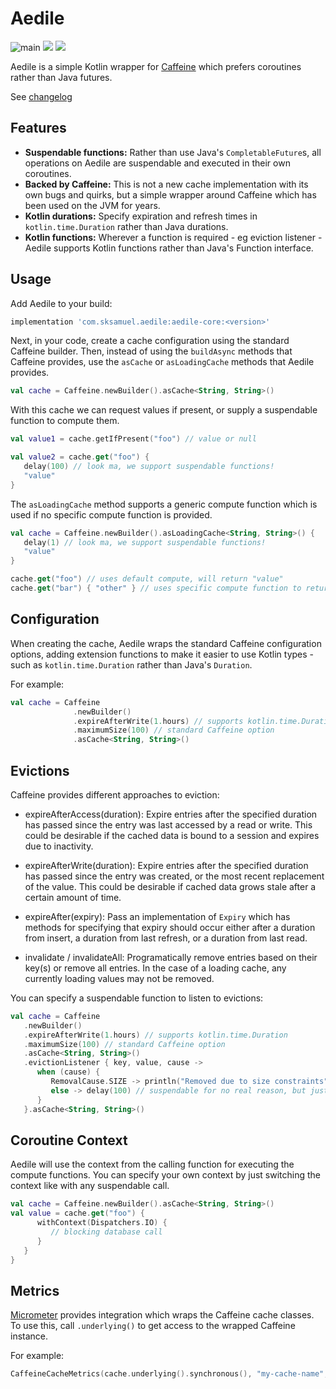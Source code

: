 # Aedile

![main](https://github.com/sksamuel/aedile/workflows/main/badge.svg)
[<img src="https://img.shields.io/maven-central/v/com.sksamuel.aedile/aedile-core.svg?label=latest%20release"/>](https://central.sonatype.com/search?q=aedile)
[<img src="https://img.shields.io/nexus/s/https/s01.oss.sonatype.org/com.sksamuel.aedile/aedile-core.svg?label=latest%20snapshot&style=plastic"/>](https://s01.oss.sonatype.org/content/repositories/snapshots/com/sksamuel/aedile/)

Aedile is a simple Kotlin wrapper for [Caffeine](https://github.com/ben-manes/caffeine) which prefers coroutines rather
than Java futures.

See [changelog](changelog.md)

## Features

* **Suspendable functions:** Rather than use Java's `CompletableFuture`s, all operations on Aedile are suspendable and
  executed in their own coroutines.
* **Backed by Caffeine:** This is not a new cache implementation with its own bugs and quirks, but a simple wrapper
  around Caffeine which has been used on the JVM for years.
* **Kotlin durations:** Specify expiration and refresh times in `kotlin.time.Duration` rather than Java durations.
* **Kotlin functions:** Wherever a function is required - eg eviction listener - Aedile supports Kotlin functions
  rather than Java's Function interface.

## Usage

Add Aedile to your build:

```groovy
implementation 'com.sksamuel.aedile:aedile-core:<version>'
```

Next, in your code, create a cache configuration using the standard Caffeine builder. Then, instead of using the
`buildAsync` methods that Caffeine provides, use the `asCache` or `asLoadingCache` methods that Aedile provides.

```kotlin
val cache = Caffeine.newBuilder().asCache<String, String>()
```

With this cache we can request values if present, or supply a suspendable function to compute them.

```kotlin
val value1 = cache.getIfPresent("foo") // value or null

val value2 = cache.get("foo") {
   delay(100) // look ma, we support suspendable functions!
   "value"
}
```

The `asLoadingCache` method supports a generic compute function which is used if no specific compute function is provided.

```kotlin
val cache = Caffeine.newBuilder().asLoadingCache<String, String>() {
   delay(1) // look ma, we support suspendable functions!
   "value"
}

cache.get("foo") // uses default compute, will return "value"
cache.get("bar") { "other" } // uses specific compute function to return "other"
```

## Configuration

When creating the cache, Aedile wraps the standard Caffeine configuration options, adding extension functions to make
it easier to use Kotlin types - such as `kotlin.time.Duration` rather than Java's `Duration`.

For example:

```kotlin
val cache = Caffeine
              .newBuilder()
              .expireAfterWrite(1.hours) // supports kotlin.time.Duration
              .maximumSize(100) // standard Caffeine option
              .asCache<String, String>()
```

## Evictions

Caffeine provides different approaches to eviction:

* expireAfterAccess(duration): Expire entries after the specified duration has passed since the entry was last accessed
  by a read or write. This could be desirable if the cached data is bound to a session and expires due to inactivity.

* expireAfterWrite(duration): Expire entries after the specified duration has passed since the entry was created, or the
  most recent replacement of the value. This could be desirable if cached data grows stale after a certain amount of
  time.

* expireAfter(expiry): Pass an implementation of `Expiry` which has methods for specifying that expiry should occur
  either after a duration from insert, a duration from last refresh, or a duration from last read.

* invalidate / invalidateAll: Programatically remove entries based on their key(s) or remove all entries. In the case of
  a loading cache, any currently loading values may not be removed.

You can specify a suspendable function to listen to evictions:

```kotlin
val cache = Caffeine
   .newBuilder()
   .expireAfterWrite(1.hours) // supports kotlin.time.Duration
   .maximumSize(100) // standard Caffeine option
   .asCache<String, String>()
   .evictionListener { key, value, cause ->
      when (cause) {
         RemovalCause.SIZE -> println("Removed due to size constraints")
         else -> delay(100) // suspendable for no real reason, but just to show you can!!
      }
   }.asCache<String, String>()
```

## Coroutine Context

Aedile will use the context from the calling function for executing the compute functions. You can
specify your own context by just switching the context like with any suspendable call.

```kotlin
val cache = Caffeine.newBuilder().asCache<String, String>()
val value = cache.get("foo") {
      withContext(Dispatchers.IO) {
         // blocking database call
      }
   }
}
```

## Metrics

[Micrometer](https://micrometer.io) provides integration which wraps the Caffeine cache classes.
To use this, call `.underlying()` to get access to the wrapped Caffeine instance.

For example:

```kotlin
CaffeineCacheMetrics(cache.underlying().synchronous(), "my-cache-name", tags).bindTo(registry)
```
